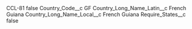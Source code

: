 <?xml version="1.0" encoding="UTF-8"?>
<CustomMetadata xmlns="http://soap.sforce.com/2006/04/metadata" xmlns:xsi="http://www.w3.org/2001/XMLSchema-instance" xmlns:xsd="http://www.w3.org/2001/XMLSchema">
    <label>CCL-81</label>
    <protected>false</protected>
    <values>
        <field>Country_Code__c</field>
        <value xsi:type="xsd:string">GF</value>
    </values>
    <values>
        <field>Country_Long_Name_Latin__c</field>
        <value xsi:type="xsd:string">French Guiana</value>
    </values>
    <values>
        <field>Country_Long_Name_Local__c</field>
        <value xsi:type="xsd:string">French Guiana</value>
    </values>
    <values>
        <field>Require_States__c</field>
        <value xsi:type="xsd:boolean">false</value>
    </values>
</CustomMetadata>
